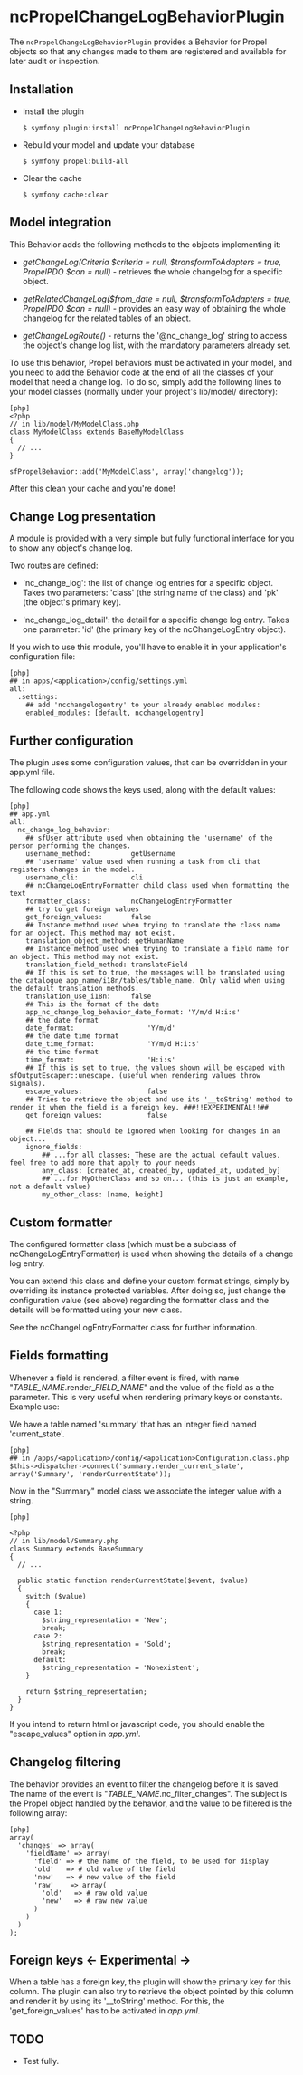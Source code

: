 ncPropelChangeLogBehaviorPlugin
===============================

The `ncPropelChangeLogBehaviorPlugin` provides a Behavior for Propel objects so that any changes made to them are registered and available for later audit or inspection.

Installation
------------

  * Install the plugin

        $ symfony plugin:install ncPropelChangeLogBehaviorPlugin
        
  * Rebuild your model and update your database
  
        $ symfony propel:build-all

  * Clear the cache

        $ symfony cache:clear

Model integration
-----------------

This Behavior adds the following methods to the objects implementing it:

  * *getChangeLog(Criteria $criteria = null, $transformToAdapters = true, PropelPDO $con = null)* - retrieves the whole changelog for a specific object.

  * *getRelatedChangeLog($from_date = null, $transformToAdapters = true, PropelPDO $con = null)* - provides an easy way of obtaining the whole changelog for the related tables of an object.

  * *getChangeLogRoute()* - returns the '@nc_change_log' string to access the object's change log list, with the mandatory parameters already set.

To use this behavior, Propel behaviors must be activated in your model, and you need to add the Behavior code at the end of all the classes of your model that need a change log. To do so, simply add the following lines to your model classes (normally under your project's lib/model/ directory):

    [php]
    <?php
    // in lib/model/MyModelClass.php
    class MyModelClass extends BaseMyModelClass
    {
      // ...
    }
    
    sfPropelBehavior::add('MyModelClass', array('changelog'));

After this clean your cache and you're done!


Change Log presentation
-----------------------

A module is provided with a very simple but fully functional interface for you to show any object's change log.

Two routes are defined:

  * 'nc_change_log': the list of change log entries for a specific object. Takes two parameters: 'class' (the string name of the class) and 'pk' (the object's primary key).

  * 'nc_change_log_detail': the detail for a specific change log entry. Takes one parameter: 'id' (the primary key of the ncChangeLogEntry object).

If you wish to use this module, you'll have to enable it in your application's configuration file:

    [php]
    ## in apps/<application>/config/settings.yml
    all:
      .settings:
        ## add 'ncchangelogentry' to your already enabled modules:
        enabled_modules: [default, ncchangelogentry]


Further configuration
---------------------

The plugin uses some configuration values, that can be overridden in your app.yml file.

The following code shows the keys used, along with the default values:

    [php]
    ## app.yml
    all:
      nc_change_log_behavior:
        ## sfUser attribute used when obtaining the 'username' of the person performing the changes.
        username_method:          getUsername
        ## 'username' value used when running a task from cli that registers changes in the model.
        username_cli:             cli
        ## ncChangeLogEntryFormatter child class used when formatting the text
        formatter_class:          ncChangeLogEntryFormatter
        ## try to get foreign values
        get_foreign_values:       false
        ## Instance method used when trying to translate the class name for an object. This method may not exist.
        translation_object_method: getHumanName
        ## Instance method used when trying to translate a field name for an object. This method may not exist.
        translation_field_method: translateField
        ## If this is set to true, the messages will be translated using the catalogue app_name/i18n/tables/table_name. Only valid when using the default translation methods.
        translation_use_i18n:     false
        ## This is the format of the date
        app_nc_change_log_behavior_date_format: 'Y/m/d H:i:s'
        ## the date format
        date_format:                  'Y/m/d'
        ## the date time format
        date_time_format:             'Y/m/d H:i:s'
        ## the time format
        time_format:                  'H:i:s'
        ## If this is set to true, the values shown will be escaped with sfOutputEscaper::unescape. (useful when rendering values throw signals).
        escape_values:                false
        ## Tries to retrieve the object and use its '__toString' method to render it when the field is a foreign key. ###!!EXPERIMENTAL!!##
        get_foreign_values:           false

        ## Fields that should be ignored when looking for changes in an object...
        ignore_fields:
            ## ...for all classes; These are the actual default values, feel free to add more that apply to your needs
            any_class: [created_at, created_by, updated_at, updated_by]
            ## ...for MyOtherClass and so on... (this is just an example, not a default value)
            my_other_class: [name, height]

Custom formatter
----------------

The configured formatter class (which must be a subclass of ncChangeLogEntryFormatter) is used when showing the details of a change log entry.

You can extend this class and define your custom format strings, simply by overriding its instance protected variables. After doing so, just change the configuration value (see above) regarding the formatter class and the details will be formatted using your new class.

See the ncChangeLogEntryFormatter class for further information.


Fields formatting
-----------------
Whenever a field is rendered, a filter event is fired, with name "*TABLE_NAME*.render_*FIELD_NAME*" and the value of the field as a the parameter. This is very useful when rendering primary keys or constants. Example use:

We have a table named 'summary' that has an integer field named 'current_state'.

    
    [php]
    ## in /apps/<application>/config/<application>Configuration.class.php
    $this->dispatcher->connect('summary.render_current_state', array('Summary', 'renderCurrentState'));

Now in the "Summary" model class we associate the integer value with a string.

    [php]
    
    <?php
    // in lib/model/Summary.php
    class Summary extends BaseSummary
    {
      // ...
    
      public static function renderCurrentState($event, $value)
      {
        switch ($value)
        {
          case 1:
            $string_representation = 'New';
            break;
          case 2:
            $string_representation = 'Sold';
            break;
          default:
            $string_representation = 'Nonexistent';
        }
        
        return $string_representation;
      }
    }

If you intend to return html or javascript code, you should enable the "escape_values" option in *app.yml*.


Changelog filtering
-------------------

The behavior provides an event to filter the changelog before it is saved. 
The name of the event is "*TABLE_NAME*.nc_filter_changes". 
The subject is the Propel object handled by the behavior, and the value to be filtered is the following array:

    [php]
    array(
      'changes' => array(
        'fieldName' => array(
          'field' => # the name of the field, to be used for display
          'old'   => # old value of the field
          'new'   => # new value of the field
          'raw'    => array(
            'old'   => # raw old value
            'new'   => # raw new value
          )
        )
      )
    );


Foreign keys <- Experimental ->
------------

When a table has a foreign key, the plugin will show the primary key for this column. The plugin can also try to retrieve the object pointed by this column and render it by using its '__toString' method. For this, the 'get_foreign_values' has to be activated in *app.yml*.

TODO
----

  * Test fully.
